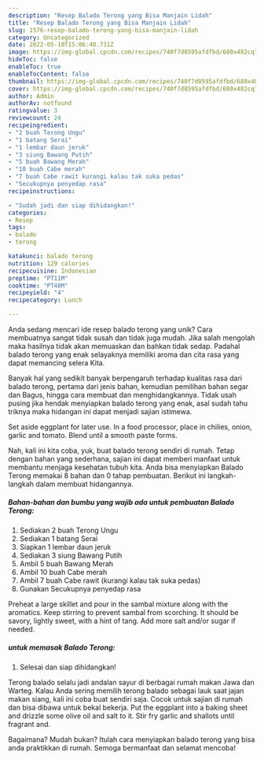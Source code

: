 ```yaml
---
description: "Resep Balado Terong yang Bisa Manjain Lidah"
title: "Resep Balado Terong yang Bisa Manjain Lidah"
slug: 1576-resep-balado-terong-yang-bisa-manjain-lidah
category: Uncategorized
date: 2022-05-10T15:06:40.731Z
image: https://img-global.cpcdn.com/recipes/740f7d8595afdfbd/680x482cq70/balado-terong-foto-resep-utama.jpg
hideToc: false
enableToc: true
enableTocContent: false
thumbnail: https://img-global.cpcdn.com/recipes/740f7d8595afdfbd/680x482cq70/balado-terong-foto-resep-utama.jpg
cover: https://img-global.cpcdn.com/recipes/740f7d8595afdfbd/680x482cq70/balado-terong-foto-resep-utama.jpg
author: Admin
authorAv: notfound
ratingvalue: 3
reviewcount: 24
recipeingredient:
- "2 buah Terong Ungu"
- "1 batang Serai"
- "1 lembar daun jeruk"
- "3 siung Bawang Putih"
- "5 buah Bawang Merah"
- "10 buah Cabe merah"
- "7 buah Cabe rawit kurangi kalau tak suka pedas"
- "Secukupnya penyedap rasa"
recipeinstructions:

- "Sudah jadi dan siap dihidangkan!"
categories:
- Resep
tags:
- balado
- terong

katakunci: balado terong 
nutrition: 129 calories
recipecuisine: Indonesian
preptime: "PT11M"
cooktime: "PT48M"
recipeyield: "4"
recipecategory: Lunch

---
```





Anda sedang mencari ide resep balado terong yang unik? Cara membuatnya sangat tidak susah dan tidak juga mudah. Jika salah mengolah maka hasilnya tidak akan memuaskan dan bahkan tidak sedap. Padahal balado terong yang enak selayaknya memiliki aroma dan cita rasa yang dapat memancing selera Kita.





Banyak hal yang sedikit banyak berpengaruh terhadap kualitas rasa dari balado terong, pertama dari jenis bahan, kemudian pemilihan bahan segar dan Bagus, hingga cara membuat dan menghidangkannya. Tidak usah pusing jika hendak menyiapkan balado terong yang enak,      asal sudah tahu triknya maka hidangan ini dapat menjadi sajian istimewa.














Set aside eggplant for later use. In a food processor, place in chilies, onion, garlic and tomato. Blend until a smooth paste forms.






Nah, kali ini kita coba, yuk, buat balado terong sendiri di rumah. Tetap dengan bahan yang sederhana, sajian ini dapat memberi manfaat untuk membantu menjaga kesehatan tubuh kita. Anda bisa menyiapkan Balado Terong memakai 8 bahan dan 0 tahap pembuatan. Berikut ini langkah-langkah dalam membuat hidangannya.

<!--inarticleads1-->

##### Bahan-bahan dan bumbu yang wajib ada untuk pembuatan Balado Terong:

1. Sediakan 2 buah Terong Ungu
1. Sediakan 1 batang Serai
1. Siapkan 1 lembar daun jeruk
1. Sediakan 3 siung Bawang Putih
1. Ambil 5 buah Bawang Merah
1. Ambil 10 buah Cabe merah
1. Ambil 7 buah Cabe rawit (kurangi kalau tak suka pedas)
1. Gunakan Secukupnya penyedap rasa


Preheat a large skillet and pour in the sambal mixture along with the aromatics. Keep stirring to prevent sambal from scorching. It should be savory, lightly sweet, with a hint of tang. Add more salt and/or sugar if needed. 

<!--inarticleads2-->

#####  untuk memasak Balado Terong:


1. Selesai dan siap dihidangkan!

Terong balado selalu jadi andalan sayur di berbagai rumah makan Jawa dan Warteg. Kalau Anda sering memilih terong balado sebagai lauk saat jajan makan siang, kali ini coba buat sendiri saja. Cocok untuk sajian di rumah dan bisa dibawa untuk bekal bekerja. Put the eggplant into a baking sheet and drizzle some olive oil and salt to it. Stir fry garlic and shallots until fragrant and. 

Bagaimana? Mudah bukan? Itulah cara menyiapkan balado terong yang bisa anda praktikkan di rumah. Semoga bermanfaat dan selamat mencoba!
